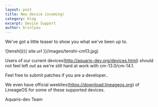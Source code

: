 ```yaml
---
layout: post
title: New device incoming!
category: blog
excerpt: Device Support
author: brinlyau
---
```


We've got a little teaser to show you what we've been up to.

![tenshi]({{ site.url }}/images/tenshi-cm13.jpg)

Users of our current devices(http://aquaris-dev.org/devices.html) should not feel left out as we're still hard at work with cm-13.0/cm-14.1.

Feel free to submit patches if you are a developer..

We even have official weeklies(https://download.lineageos.org) of LineageOS for some of these supported devices.


Aquaris-dev Team

